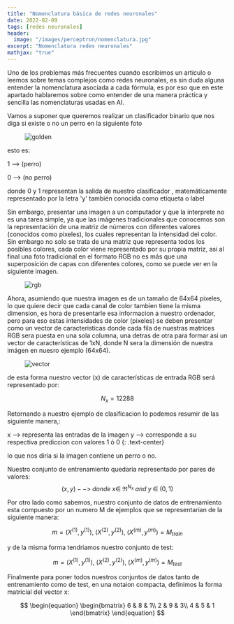```yaml
---
title: "Nomenclatura básica de redes neuronales"
date: 2022-02-09
tags: [redes neuronales]
header:
  image: "/images/perceptron/nomenclatura.jpg"
excerpt: "Nomenclatura redes neuronales"
mathjax: "true"
---
```


Uno de los problemas más frecuentes cuando escribimos un artículo o leemos sobre temas complejos como redes neuronales, es sin duda alguna entender la nomenclatura asociada a cada fórmula, es por eso que en este apartado hablaremos sobre como entender de una manera práctica y sencilla las nomenclaturas usadas en AI.
 
Vamos a suponer que queremos realizar un clasificador binario que nos diga si existe o no un perro en la siguiente foto
 
<figure style="width: 40%" class="align-center">
  <img src="{{ site.url }}{{ site.baseurl }}/images/nomenclatura/ZEUS.png" alt="golden">
</figure>  
 
esto es:
 
1 --> (perro)

0 --> (no perro)
 
donde 0 y 1 representan la salida de nuestro clasificador , matemáticamente representado por la letra 'y'  también conocida como etiqueta o label
 
Sin embargo, presentar una imagen a un computador y que la interprete no es una tarea simple, ya que las imágenes tradicionales que conocemos son la representación de una matriz de números con diferentes valores (conocidos como pixeles), los cuales representan la intensidad del color. Sin embargo no solo se trata de una matriz que representa todos los posibles colores, cada color viene representado por su propia matriz, asi al final una foto tradicional en el formato RGB no es más que una superposición de capas con diferentes colores, como se puede ver en la siguiente imagen.

<figure style="width: 40%" class="align-center">
  <img src="{{ site.url }}{{ site.baseurl }}/images/nomenclatura/rgb.png" alt="rgb">
</figure> 

 
Ahora, asumiendo que nuestra imagen es de un tamaño de 64x64 pixeles, lo que quiere decir que cada canal de color tambíen tiene la misma dimension, es hora de presentarle esa informacion a nuestro ordenador, pero para eso estas intensidades de color (pixeles) se deben presentar como un vector de caracteristicas donde cada fila de nuestras matrices RGB sera puesta en una sola columna, una detras de otra para formar asi un vector de características de 1xN, donde N sera la dimensión de nuestra imágen en nuesro ejemplo (64x64).


<figure style="width: 70%" class="align-center">
  <img src="{{ site.url }}{{ site.baseurl }}/images/nomenclatura/vetores.png" alt="vector">
</figure> 
 
de esta forma nuestro vector (x) de características de entrada RGB será representado por:
 
$$ N_{x}= 12288 $$

Retornando a nuestro ejemplo de clasificacion lo podemos resumir de las siguiente manera,:

x --> representa las entradas de la imagen 
y --> corresponde a su respectiva prediccion con valores  1 ó 0
{: .text-center}

lo que nos diría si la imagen contiene un perro o no.

Nuestro conjunto de entrenamiento quedaria representado por pares de  valores: 
$$ (x,y) --> \; donde \; x \in \; \Re^{N_{x}}  \; and \; y \; \in \; (0,1)$$

Por otro lado como sabemos, nuestro conjunto de datos de entrenamiento esta compuesto por un numero M de ejemplos que se representarian de la siguiente manera:

$$ m = (X^{(1)}, y^{(1)}),\; (X^{(2)}, y^{(2)}), \; (X^{(m)}, y^{(m)}) = M_{train}$$

y de la misma forma tendriamos nuestro conjunto de test:

$$ m = (X^{(1)}, y^{(1)}),\; (X^{(2)}, y^{(2)}), \; (X^{(m)}, y^{(m)}) = M_{test}$$

Finalmente para poner todos nuestros conjuntos de datos tanto de entrenamiento como de test, en una notaion compacta, definimos la forma matricial del vector x:

$$ \begin{equation}
\begin{bmatrix}
6 & 8 & 1\\
2 & 9 & 3\\
4 & 5 & 1
\end{bmatrix}
\end{equation} $$

